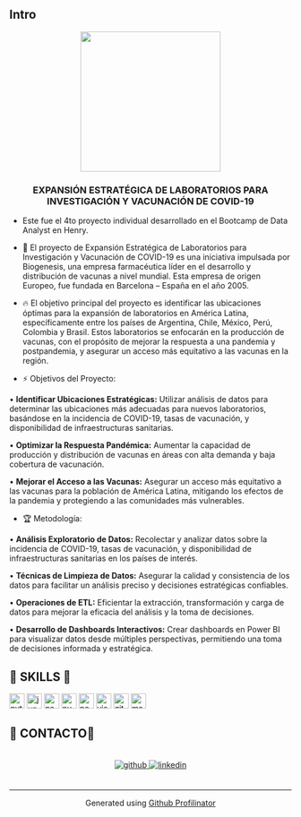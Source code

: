 
## Intro  
<div align="center">
<img src="https://i.ibb.co/ZGgWV2P/logo-biogenesis.png" align="center" height="" width="250" />
</div>  
  

### <div align="center">EXPANSIÓN ESTRATÉGICA DE LABORATORIOS PARA INVESTIGACIÓN Y VACUNACIÓN DE COVID-19</div>  
  

- Este fue el 4to proyecto individual desarrollado en el Bootcamp de Data Analyst en Henry.
  
  

- 💯 El proyecto de Expansión Estratégica de Laboratorios para Investigación y Vacunación de COVID-19 es una iniciativa impulsada por Biogenesis, una empresa farmacéutica líder en el desarrollo y distribución de vacunas a nivel mundial. Esta empresa de origen Europeo, fue fundada en Barcelona – España en el año 2005.  
  

- 🔥 El objetivo principal del proyecto es identificar las ubicaciones óptimas para la expansión de laboratorios en América Latina, específicamente entre los países de Argentina, Chile, México, Perú, Colombia y Brasil. Estos laboratorios se enfocarán en la producción de vacunas, con el propósito de mejorar la respuesta a una pandemia y postpandemia, y asegurar un acceso más equitativo a las vacunas en la región.  
  

- ⚡ Objetivos del Proyecto:

• **Identificar Ubicaciones Estratégicas:** Utilizar análisis de datos para determinar las ubicaciones más adecuadas para nuevos laboratorios, basándose en la incidencia de COVID-19, tasas de vacunación, y disponibilidad de infraestructuras sanitarias.

• **Optimizar la Respuesta Pandémica:** Aumentar la capacidad de producción y distribución de vacunas en áreas con alta demanda y baja cobertura de vacunación.

• **Mejorar el Acceso a las Vacunas:** Asegurar un acceso más equitativo a las vacunas para la población de América Latina, mitigando los efectos de la pandemia y protegiendo a las comunidades más vulnerables.
  
  

- 🏆 Metodología:

• **Análisis Exploratorio de Datos:** Recolectar y analizar datos sobre la incidencia de COVID-19, tasas de vacunación, y disponibilidad de infraestructuras sanitarias en los países de interés.

• **Técnicas de Limpieza de Datos:** Asegurar la calidad y consistencia de los datos para facilitar un análisis preciso y decisiones estratégicas confiables.

• **Operaciones de ETL:** Eficientar la extracción, transformación y carga de datos para mejorar la eficacia del análisis y la toma de decisiones.

• **Desarrollo de Dashboards Interactivos:** Crear dashboards en Power BI para visualizar datos desde múltiples perspectivas, permitiendo una toma de decisiones informada y estratégica.
  
  

<h2>
🔹 SKILLS 🔹
</h2> 
<div align="left">
  <a href="https://www.python.org/" target="_blank"><img src=https://img.shields.io/badge/Python-111112?&style=flat-square&logo=python alt=python height=27px/></a>
  <a href="https://jupyter.org/" target="_blank"><img src=https://img.shields.io/badge/Jupyter-111112?&style=flat-square&logo=jupyter alt=jupyter height=27px/></a>
  <a href="https://pandas.pydata.org/" target="_blank"><img src=https://img.shields.io/badge/Pandas-111112?&style=flat-square&logo=pandas&logoColor=150458 alt=pandas height=27px/></a>
  <a href="https://numpy.org/" target="_blank"><img src=https://img.shields.io/badge/Numpy-111112?&style=flat-square&logo=numpy&logoColor=013243 alt=numpy height=27px/></a>
   <a href="https://powerbi.microsoft.com/es/" target="_blank"><img src=https://img.shields.io/badge/PowerBI-111112?&style=flat-square&logo=powerbi&logoColor=F2C811 alt=powerbi height=27px/></a>
 <a href="https://code.visualstudio.com/" target="_blank"><img src=https://img.shields.io/badge/VSCode-111112?&style=flat-square&logo=visualstudiocode&logoColor=007ACC alt=visualstudiocode height=27px/></a>
  <a href="https://git-scm.com/" target="_blank"><img src=https://img.shields.io/badge/GIT-111112?&style=flat-square&logo=git&logoColor=F05032 alt=git height=27px/></a>
  <a href="https://markdown.es/" target="_blank"><img src=https://img.shields.io/badge/Markdown-111112?&style=flat-square&logo=markdown&logoColor=white alt=markdown height=27px/></a>

</div>    
  

<h2>
🔹 CONTACTO🔹
</h2>   
  

<br/>  

<div align="center">
<a href="https://github.com/https://github.com/arturoplm" target="_blank">
<img src=https://img.shields.io/badge/github-%2324292e.svg?&style=for-the-badge&logo=github&logoColor=white alt=github style="margin-bottom: 5px;" />
</a>
<a href="https://linkedin.com/in/https://www.linkedin.com/in/arturoplm/" target="_blank">
<img src=https://img.shields.io/badge/linkedin-%231E77B5.svg?&style=for-the-badge&logo=linkedin&logoColor=white alt=linkedin style="margin-bottom: 5px;" />
</a>  
</div>  

<br />

----
<div align="center">Generated using <a href="https://profilinator.rishav.dev/" target="_blank">Github Profilinator</a></div>